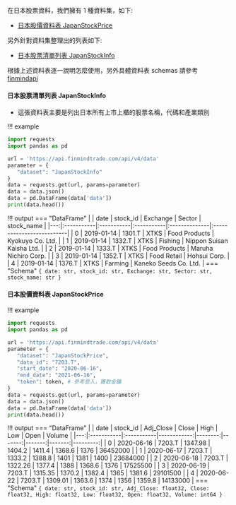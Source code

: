 在日本股票資料，我們擁有 1 種資料集，如下:

- [日本股價資料表 JapanStockPrice](https://finmind.github.io/tutor/JapanMarket/Technical/#japanstockprice)

另外針對資料集整理出的列表如下:

- [日本股票清單列表 JapanStockInfo](https://finmind.github.io/tutor/JapanMarket/Technical/#japanstockinfo)

根據上述資料表逐一說明怎麼使用，另外具體資料表 schemas 請參考 [finmindapi](http://api.finmindtrade.com/docs#/default/method_api_v3_data_get)

#### 日本股票清單列表 JapanStockInfo

- 這張資料表主要是列出日本所有上市上櫃的股票名稱，代碼和產業類別

!!! example
   ```python
   import requests
   import pandas as pd

   url = 'https://api.finmindtrade.com/api/v4/data'
   parameter = {
      "dataset": "JapanStockInfo"
   }
   data = requests.get(url, params=parameter)
   data = data.json()
   data = pd.DataFrame(data['data'])
   print(data.head())
   ```
!!! output
    === "DataFrame"
         |    | date       | stock_id   | Exchange   | Sector        | stock_name                |
         |---:|:-----------|:-----------|:-----------|:--------------|:--------------------------|
         |  0 | 2019-01-14 | 1301.T     | XTKS       | Food Products | Kyokuyo Co. Ltd.          |
         |  1 | 2019-01-14 | 1332.T     | XTKS       | Fishing       | Nippon Suisan Kaisha Ltd. |
         |  2 | 2019-01-14 | 1333.T     | XTKS       | Food Products | Maruha Nichiro Corp.      |
         |  3 | 2019-01-14 | 1352.T     | XTKS       | Food Retail   | Hohsui Corp.              |
         |  4 | 2019-01-14 | 1376.T     | XTKS       | Farming       | Kaneko Seeds Co. Ltd.     |
    === "Schema"
        ```
        {
            date: str,
            stock_id: str,
            Exchange: str,
            Sector: str,
            stock_name: str
        }
        ```

#### 日本股價資料表 JapanStockPrice


!!! example
   ```python
   import requests
   import pandas as pd

   url = 'https://api.finmindtrade.com/api/v4/data'
   parameter = {
      "dataset": "JapanStockPrice",
      "data_id": "7203.T",
      "start_date": "2020-06-16",
      "end_date": "2021-06-16",
      "token": token, # 參考登入，獲取金鑰
   }
   data = requests.get(url, params=parameter)
   data = data.json()
   data = pd.DataFrame(data['data'])
   print(data.head())
   ```
!!! output
    === "DataFrame"
         |    | date       | stock_id   |   Adj_Close |   Close |   High |    Low |   Open |   Volume |
         |---:|:-----------|:-----------|------------:|--------:|-------:|-------:|-------:|---------:|
         |  0 | 2020-06-16 | 7203.T     |     1347.98 |  1404.2 | 1411.4 | 1368.6 | 1376   | 36452000 |
         |  1 | 2020-06-17 | 7203.T     |     1333.2  |  1388.8 | 1401   | 1381   | 1400   | 23684000 |
         |  2 | 2020-06-18 | 7203.T     |     1322.26 |  1377.4 | 1388   | 1368.6 | 1376   | 17525500 |
         |  3 | 2020-06-19 | 7203.T     |     1315.35 |  1370.2 | 1382.4 | 1365   | 1381.6 | 29101500 |
         |  4 | 2020-06-22 | 7203.T     |     1309.01 |  1363.6 | 1374   | 1356   | 1359.8 | 14133000 |
    === "Schema"
        ```
        {
            date: str,
            stock_id: str,
            Adj_Close: float32,
            Close: float32,
            High: float32,
            Low: float32,
            Open: float32,
            Volume: int64
        }
        ```